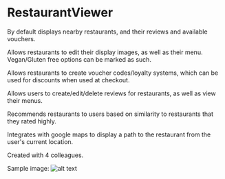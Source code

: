# RestaurantViewer
By default displays nearby restaurants, and their reviews and available vouchers.

Allows restaurants to edit their display images, as well as their menu. Vegan/Gluten free options can be marked as such.

Allows restaurants to create voucher codes/loyalty systems, which can be used for discounts when used at checkout.

Allows users to create/edit/delete reviews for restaurants, as well as view their menus.

Recommends restaurants to users based on similarity to restaurants that they rated highly.

Integrates with google maps to display a path to the restaurant from the user's current location.

Created with 4 colleagues.

Sample image:
  ![alt text](https://i.imgur.com/kmYamgI.png)
  
